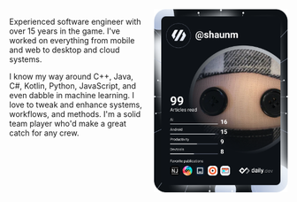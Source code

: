 <div style="display: flex; align-items: start;">
  <div style="margin-right: 20px; width: 50%">
    <p>Experienced software engineer with over 15 years in the game. I've worked on everything from mobile and web to desktop and cloud systems.</p>
    <p>I know my way around C++, Java, C#, Kotlin, Python, JavaScript, and even dabble in machine learning. I love to tweak and enhance systems, workflows, and methods. I'm a solid team player who'd make a great catch for any crew.</p>
  </div>
  <div style="width: 50%;">
    <img src="https://github.com/gitechshaun/gitechshaun/blob/main/devcard.svg" width="400" alt="Shaun M's Dev Card"/>
  </div>
</div>

<!---
gitechshaun/gitechshaun is a ✨ special ✨ repository because its `README.md` (this file) appears on your GitHub profile.
You can click the Preview link to take a look at your changes.
--->
